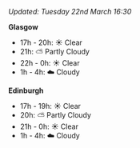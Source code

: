 *Updated: Tuesday 22nd March 16:30*

**Glasgow**

* 17h - 20h: :sunny: Clear
* 21h: :partly_sunny: Partly Cloudy
* 22h - 0h: :sunny: Clear
* 1h - 4h: :cloud: Cloudy

**Edinburgh**

* 17h - 19h: :sunny: Clear
* 20h: :partly_sunny: Partly Cloudy
* 21h - 0h: :sunny: Clear
* 1h - 4h: :cloud: Cloudy
